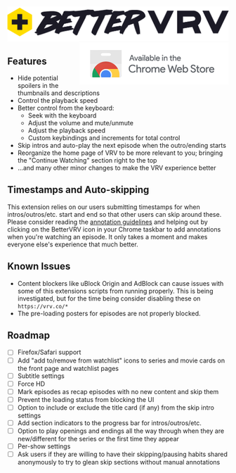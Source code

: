 <img alt="logo" src="./public/images/logotype_dark.png">

<a href="https://chrome.google.com/webstore/detail/bettervrv/dhghipbelapdpgpdfmkebjnnokhpeock" target="_blank">
<img align="right" alt="Install BetterVRV" src="./dev/ChromeWebstoreBadge2x.png">
</a>

Features
---
- Hide potential spoilers in the thumbnails and descriptions
- Control the playback speed
- Better control from the keyboard:
    - Seek with the keyboard
    - Adjust the volume and mute/unmute
    - Adjust the playback speed
    - Custom keybindings and increments for total control
- Skip intros and auto-play the next episode when the outro/ending starts
- Reorganize the home page of VRV to be more relevant to you; bringing the "Continue Watching" section right to the top
- ...and many other minor changes to make the VRV experience better

Timestamps and Auto-skipping
---
This extension relies on our users submitting timestamps for when intros/outros/etc. start and end so that other users can skip around these. Please consider reading the [annotation guidelines](https://github.com/tuckerchapin/BetterVRV/wiki/Annotation-Guidelines) and helping out by clicking on the BetterVRV icon in your Chrome taskbar to add annotations when you're watching an episode. It only takes a moment and makes everyone else's experience that much better.

Known Issues
---
- Content blockers like uBlock Origin and AdBlock can cause issues with some of this extensions scripts from running properly. This is being investigated, but for the time being consider disabling these on `https://vrv.co/*`
- The pre-loading posters for episodes are not properly blocked.

Roadmap
---
- [ ] Firefox/Safari support
- [ ] Add "add to/remove from watchlist" icons to series and movie cards on the front page and watchlist pages
- [ ] Subtitle settings
- [ ] Force HD
- [ ] Mark episodes as recap episodes with no new content and skip them
- [ ] Prevent the loading status from blocking the UI
- [ ] Option to include or exclude the title card (if any) from the skip intro settings
- [ ] Add section indicators to the progress bar for intros/outros/etc.
- [ ] Option to play openings and endings all the way through when they are new/different for the series or the first time they appear
- [ ] Per-show settings
- [ ] Ask users if they are willing to have their skipping/pausing habits shared anonymously to try to glean skip sections without manual annotations
